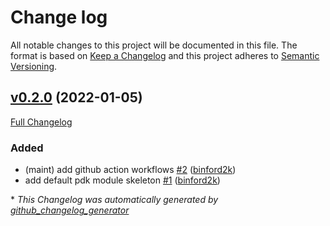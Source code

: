 # Change log

All notable changes to this project will be documented in this file. The format is based on [Keep a Changelog](http://keepachangelog.com/en/1.0.0/) and this project adheres to [Semantic Versioning](http://semver.org).

## [v0.2.0](https://github.com/puppetlabs/log4jscanner/tree/v0.2.0) (2022-01-05)

[Full Changelog](https://github.com/puppetlabs/log4jscanner/compare/bd826162eb04359c9d85840d94d1089b842a4ebc...v0.2.0)

### Added

- \(maint\) add github action workflows [\#2](https://github.com/puppetlabs/log4jscanner/pull/2) ([binford2k](https://github.com/binford2k))
- add default pdk module skeleton [\#1](https://github.com/puppetlabs/log4jscanner/pull/1) ([binford2k](https://github.com/binford2k))



\* *This Changelog was automatically generated by [github_changelog_generator](https://github.com/github-changelog-generator/github-changelog-generator)*
